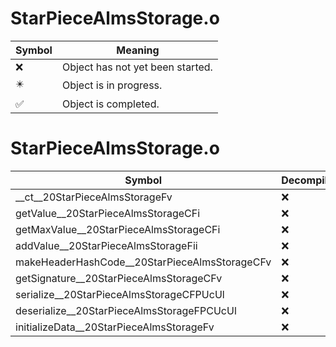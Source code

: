 # StarPieceAlmsStorage.o
| Symbol | Meaning 
| ------------- | ------------- 
| :x: | Object has not yet been started. 
| :eight_pointed_black_star: | Object is in progress. 
| :white_check_mark: | Object is completed. 


# StarPieceAlmsStorage.o
| Symbol | Decompiled? |
| ------------- | ------------- |
| __ct__20StarPieceAlmsStorageFv | :x: |
| getValue__20StarPieceAlmsStorageCFi | :x: |
| getMaxValue__20StarPieceAlmsStorageCFi | :x: |
| addValue__20StarPieceAlmsStorageFii | :x: |
| makeHeaderHashCode__20StarPieceAlmsStorageCFv | :x: |
| getSignature__20StarPieceAlmsStorageCFv | :x: |
| serialize__20StarPieceAlmsStorageCFPUcUl | :x: |
| deserialize__20StarPieceAlmsStorageFPCUcUl | :x: |
| initializeData__20StarPieceAlmsStorageFv | :x: |
